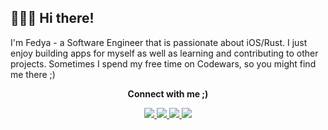 ## 🏄🏻‍♂️ Hi there!
<p>I'm Fedya - a Software Engineer that is passionate about iOS/Rust. I just enjoy building apps for myself as well as learning and contributing to other projects. Sometimes I spend my free time on Codewars, so you might find me there ;)</p>

<div align="center">
  <p><b>Connect with me ;)</b></p>
  <a href="https://www.codewars.com/users/charming_whaley">
    <img src="https://img.shields.io/badge/Codewars-B1361E?style=for-the-badge&labelColor=black" />
  </a>
  <a href="">
    <img src="https://img.shields.io/badge/Leetcode-FFA116?style=for-the-badge&labelColor=black" />
  </a>
  <a href="https://www.linkedin.com/in/fskatkov/">
    <img src="https://img.shields.io/badge/LinkedIn-0032A0?style=for-the-badge&labelColor=black" />
  </a>
  <a href="https://www.kaggle.com/fedyakatkov">
    <img src="https://img.shields.io/badge/Kaggle-20BEFF?style=for-the-badge&labelColor=black&logoColor=20BEFF" />
  </a>
</div>
